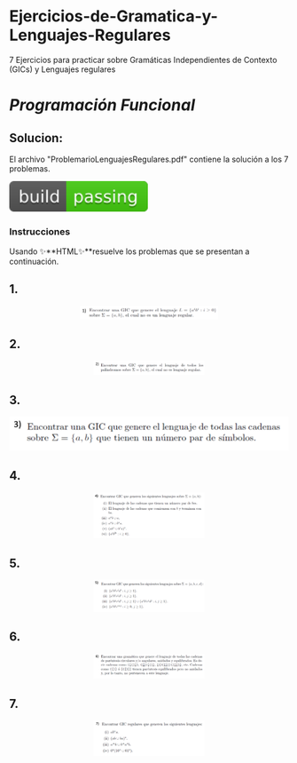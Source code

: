 # Ejercicios-de-Gramatica-y-Lenguajes-Regulares

7 Ejercicios para practicar sobre Gramáticas Independientes de Contexto (GICs) y Lenguajes regulares

# _Programación Funcional_

## Solucion:
El archivo "ProblemarioLenguajesRegulares.pdf" contiene la solución a los 7 problemas.

<p align="left">
  <img width="250" src="https://github.com/feraranas/Ejercicios-de-Gramatica-y-Lenguajes-Regulares/blob/secundario/0.svg" alt="p0">
</p>

### Instrucciones

Usando ✨**HTML✨**resuelve los problemas que se presentan a continuación.


## 1.

<p align="center">
  <img width="250" src="https://github.com/feraranas/Ejercicios-de-Gramatica-y-Lenguajes-Regulares/blob/secundario/1.png" alt="p1">
</p>


## 2.

<p align="center">
  <img width="200" src="https://github.com/feraranas/Ejercicios-de-Gramatica-y-Lenguajes-Regulares/blob/secundario/2.png" alt="p2">
</p>

## 3.

<p align="center">
  <img width="600" src="https://github.com/feraranas/Ejercicios-de-Gramatica-y-Lenguajes-Regulares/blob/secundario/3.png" alt="p3">
</p>

## 4.

<p align="center">
  <img width="200" src="https://github.com/feraranas/Ejercicios-de-Gramatica-y-Lenguajes-Regulares/blob/secundario/4.png" alt="p4">
</p>

## 5.

<p align="center">
  <img width="200" src="https://github.com/feraranas/Ejercicios-de-Gramatica-y-Lenguajes-Regulares/blob/secundario/5.png" alt="p5">
</p>

## 6.

<p align="center">
  <img width="200" src="https://github.com/feraranas/Ejercicios-de-Gramatica-y-Lenguajes-Regulares/blob/secundario/6.png" alt="p6">
</p>

## 7.

<p align="center">
  <img width="200" src="https://github.com/feraranas/Ejercicios-de-Gramatica-y-Lenguajes-Regulares/blob/secundario/7.png" alt="p7">
</p>
